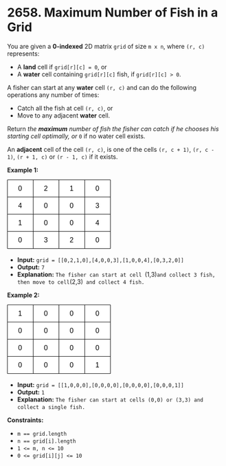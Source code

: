 # 2658. Maximum Number of Fish in a Grid

You are given a **0-indexed** 2D matrix `grid` of size `m x n`, where `(r, c)` represents:

*   A **land** cell if `grid[r][c] = 0`, or
*   A **water** cell containing `grid[r][c]` fish, if `grid[r][c] > 0`.

A fisher can start at any **water** cell `(r, c)` and can do the following operations any number of times:

*   Catch all the fish at cell `(r, c)`, or
*   Move to any adjacent **water** cell.

Return _the **maximum** number of fish the fisher can catch if he chooses his starting cell optimally, or_ `0` if no water cell exists.

An **adjacent** cell of the cell `(r, c)`, is one of the cells `(r, c + 1)`, `(r, c - 1)`, `(r + 1, c)` or `(r - 1, c)` if it exists.

**Example 1:**

![](example.png)

* **Input:** `grid = [[0,2,1,0],[4,0,0,3],[1,0,0,4],[0,3,2,0]]`
* **Output:** `7`
* **Explanation:** `The fisher can start at cell `(1,3)` and collect 3 fish, then move to cell `(2,3)` and collect 4 fish.`

**Example 2:**

![](example2.png)

* **Input:** `grid = [[1,0,0,0],[0,0,0,0],[0,0,0,0],[0,0,0,1]]`
* **Output:** `1`
* **Explanation:** `The fisher can start at cells (0,0) or (3,3) and collect a single fish.`

**Constraints:**

*   `m == grid.length`
*   `n == grid[i].length`
*   `1 <= m, n <= 10`
*   `0 <= grid[i][j] <= 10`

